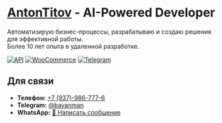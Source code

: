 # [AntonTitov](https://github.com/bayanist) - AI-Powered Developer

Автоматизирую бизнес-процессы, разрабатываю и создаю решения для эффективной работы.  
Более 10 лет опыта в удаленной разработке.

[![API](https://img.shields.io/badge/RESTAPI-26a641?style=for-the-badge&logo=openai&logoColor=white)](https://www.google.com/search?btnG=1&pws=0&q=rest+api)
[![WooCommerce](https://img.shields.io/badge/WooCommerce-96588A?style=for-the-badge&logo=wordpress&logoColor=white)](https://woocommerce.com/)
[![Telegram](https://img.shields.io/badge/Telegram-2CA5E0?style=for-the-badge&logo=telegram&logoColor=white)](https://telegram.org/)

## Для связи
 - **Телефон:** [+7 (937)-986-777-6](tel:+79379867776)  
 - **Telegram:** [@bayanman](https://t.me/bayanman)
 - **WhatsApp:** [💬 Написать сообщение](https://wa.me/79379867776)
